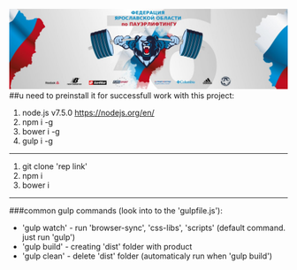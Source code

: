 ![alt text](https://github.com/dandgerson/fpr76.ru/blob/master/app/img/mainImg.jpg "mainImg")
##u need to preinstall it for successfull work with this project:

1. node.js v7.5.0 https://nodejs.org/en/
2. npm i -g
3. bower i -g
4. gulp i -g

**************************

1. git clone 'rep link'
2. npm i
3. bower i

************

###common gulp commands (look into to the 'gulpfile.js'):

- 'gulp watch' - run 'browser-sync', 'css-libs', 'scripts'  (default command. just run 'gulp')
- 'gulp build' - creating 'dist' folder with product
- 'gulp clean' - delete 'dist' folder (automaticaly run when 'gulp build')
